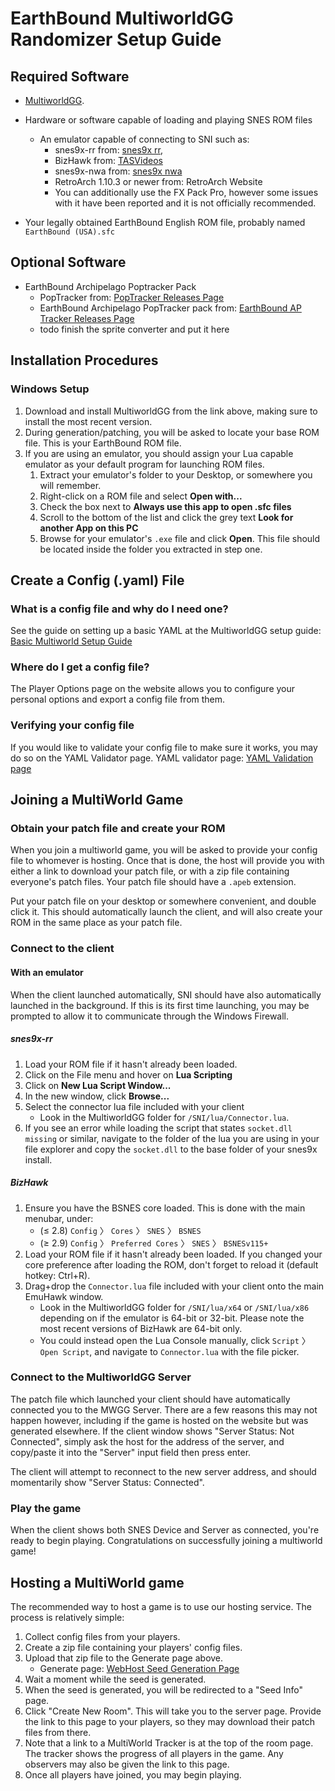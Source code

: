 # EarthBound MultiworldGG Randomizer Setup Guide

## Required Software

- [MultiworldGG](https://github.com/MultiworldGG/MultiworldGG/releases).


- Hardware or software capable of loading and playing SNES ROM files
    - An emulator capable of connecting to SNI such as:
        - snes9x-rr from: [snes9x rr](https://github.com/gocha/snes9x-rr/releases),
        - BizHawk from: [TASVideos](https://tasvideos.org/BizHawk)
        - snes9x-nwa from: [snes9x nwa](https://github.com/Skarsnik/snes9x-emunwa/releases)
        - RetroArch 1.10.3 or newer from: RetroArch Website
        - You can additionally use the FX Pack Pro, however some issues with it have been reported and it is not officially recommended.
    
- Your legally obtained EarthBound English ROM file, probably named `EarthBound (USA).sfc`

## Optional Software
- EarthBound Archipelago Poptracker Pack
	- PopTracker from: [PopTracker Releases Page](https://github.com/black-sliver/PopTracker/releases/)
	- EarthBound Archipelago PopTracker pack from: [EarthBound AP Tracker Releases Page](https://github.com/PinkSwitch/earthbound_poptracker/releases/tag/ebpoptracker1.0)
    - todo finish the sprite converter and put it here

## Installation Procedures

### Windows Setup

1. Download and install MultiworldGG from the link above, making sure to install the most recent version.
2. During generation/patching, you will be asked to locate your base ROM file. This is your EarthBound ROM file.
3. If you are using an emulator, you should assign your Lua capable emulator as your default program for launching ROM
   files.
    1. Extract your emulator's folder to your Desktop, or somewhere you will remember.
    2. Right-click on a ROM file and select **Open with...**
    3. Check the box next to **Always use this app to open .sfc files**
    4. Scroll to the bottom of the list and click the grey text **Look for another App on this PC**
    5. Browse for your emulator's `.exe` file and click **Open**. This file should be located inside the folder you
       extracted in step one.

## Create a Config (.yaml) File

### What is a config file and why do I need one?

See the guide on setting up a basic YAML at the MultiworldGG setup
guide: [Basic Multiworld Setup Guide](/tutorial/Archipelago/setup/en)

### Where do I get a config file?

The Player Options page on the website allows you to configure your personal options and export a config file from
them.

### Verifying your config file

If you would like to validate your config file to make sure it works, you may do so on the YAML Validator page. YAML
validator page: [YAML Validation page](/mysterycheck)

## Joining a MultiWorld Game

### Obtain your patch file and create your ROM

When you join a multiworld game, you will be asked to provide your config file to whomever is hosting. Once that is done,
the host will provide you with either a link to download your patch file, or with a zip file containing everyone's patch
files. Your patch file should have a `.apeb` extension.

Put your patch file on your desktop or somewhere convenient, and double click it. This should automatically launch the
client, and will also create your ROM in the same place as your patch file.

### Connect to the client

#### With an emulator

When the client launched automatically, SNI should have also automatically launched in the background. If this is its
first time launching, you may be prompted to allow it to communicate through the Windows Firewall.

##### snes9x-rr

1. Load your ROM file if it hasn't already been loaded.
2. Click on the File menu and hover on **Lua Scripting**
3. Click on **New Lua Script Window...**
4. In the new window, click **Browse...**
5. Select the connector lua file included with your client
    - Look in the MultiworldGG folder for `/SNI/lua/Connector.lua`.
6. If you see an error while loading the script that states `socket.dll missing` or similar, navigate to the folder of
the lua you are using in your file explorer and copy the `socket.dll` to the base folder of your snes9x install.

##### BizHawk

1. Ensure you have the BSNES core loaded. This is done with the main menubar, under:
    - (≤ 2.8) `Config` 〉 `Cores` 〉 `SNES` 〉 `BSNES`
    - (≥ 2.9) `Config` 〉 `Preferred Cores` 〉 `SNES` 〉 `BSNESv115+`
2. Load your ROM file if it hasn't already been loaded.
   If you changed your core preference after loading the ROM, don't forget to reload it (default hotkey: Ctrl+R).
3. Drag+drop the `Connector.lua` file included with your client onto the main EmuHawk window.
    - Look in the MultiworldGG folder for `/SNI/lua/x64` or `/SNI/lua/x86` depending on if the
      emulator is 64-bit or 32-bit. Please note the most recent versions of BizHawk are 64-bit only.
    - You could instead open the Lua Console manually, click `Script` 〉 `Open Script`, and navigate to `Connector.lua`
      with the file picker.



### Connect to the MultiworldGG Server

The patch file which launched your client should have automatically connected you to the MWGG Server. There are a few
reasons this may not happen however, including if the game is hosted on the website but was generated elsewhere. If the
client window shows "Server Status: Not Connected", simply ask the host for the address of the server, and copy/paste it
into the "Server" input field then press enter.

The client will attempt to reconnect to the new server address, and should momentarily show "Server Status: Connected".

### Play the game

When the client shows both SNES Device and Server as connected, you're ready to begin playing. Congratulations on
successfully joining a multiworld game!

## Hosting a MultiWorld game

The recommended way to host a game is to use our hosting service. The process is relatively simple:

1. Collect config files from your players.
2. Create a zip file containing your players' config files.
3. Upload that zip file to the Generate page above.
    - Generate page: [WebHost Seed Generation Page](/generate)
4. Wait a moment while the seed is generated.
5. When the seed is generated, you will be redirected to a "Seed Info" page.
6. Click "Create New Room". This will take you to the server page. Provide the link to this page to your players, so
   they may download their patch files from there.
7. Note that a link to a MultiWorld Tracker is at the top of the room page. The tracker shows the progress of all
   players in the game. Any observers may also be given the link to this page.
8. Once all players have joined, you may begin playing.
